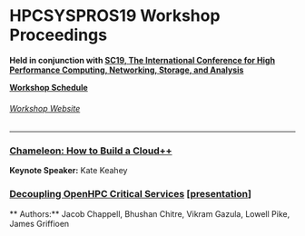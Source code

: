 # HPCSYSPROS19 Workshop Proceedings
**Held in conjunction with [SC19, The International Conference for High Performance Computing, Networking, Storage, and Analysis](https://sc19.supercomputing.org/)**

**[Workshop Schedule](https://sc19.supercomputing.org/session/?sess=sess129)**

###### [Workshop Website](http://sighpc-syspros.org/workshops/2019/)

---
### [Chameleon: How to Build a Cloud++](Keynote/keynote_presentation.pdf)
**Keynote Speaker:** Kate Keahey

### [Decoupling OpenHPC Critical Services](Decoupling_OpenHPC_Critical_Services/Decoupling_OpenHPC_Critical_Services.pdf) [[presentation](Decoupling_OpenHPC_Critical_Services/Presentation.pdf)]
** Authors:** Jacob Chappell, Bhushan Chitre, Vikram Gazula, Lowell Pike, James Griffioen
